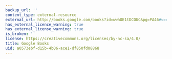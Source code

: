 ```yaml
---
backup_url: ''
content_type: external-resource
external_url: http://books.google.com/books?id=wwhOE1tDCOUC&pg=PA46#v=onepage
has_external_licence_warning: true
has_external_license_warning: true
is_broken: ''
license: https://creativecommons.org/licenses/by-nc-sa/4.0/
title: Google Books
uid: a0573ebf-d15b-4b06-ace1-df850fd08868
---
```

